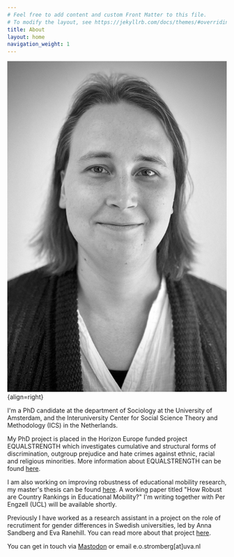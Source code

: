 ```yaml
---
# Feel free to add content and custom Front Matter to this file.
# To modify the layout, see https://jekyllrb.com/docs/themes/#overriding-theme-defaults
title: About
layout: home
navigation_weight: 1
---
```

  ![profile picture](/docs/assets/BW.jpeg "Photograph by Daniel Rossetti"){align=right}
  
  I'm a PhD candidate at the department of Sociology at the University of Amsterdam, and the 
  Interuniversity Center for Social Science Theory and Methodology (ICS) in the Netherlands.

  My PhD project is placed in the Horizon Europe funded project EQUALSTRENGTH which investigates
  cumulative and structural forms of discrimination, outgroup prejudice and hate crimes against
  ethnic, racial and religious minorities. More information about EQUALSTRENGTH can be found 
  [here](https://equalstrength.eu/about.html).
  
  I am also working on improving robustness of educational mobility research, my master's thesis
  can be found [here](https://su.diva-portal.org/smash/record.jsf?pid=diva2:1709900). A working 
  paper titled "How Robust are Country Rankings in Educational Mobility?" I'm writing together
  with Per Engzell (UCL) will be available shortly.

  Previously I have worked as a research assistant in a project on the role of recrutiment for
  gender differences in Swedish universities, led by Anna Sandberg and Eva Ranehill. You can read
  more about that project [here](https://www.gu.se/en/news/the-role-of-recruitment-for-gender-differences-within-the-academy).

  You can get in touch via [Mastodon](https://mastodon.social/@elystromberg) or email e.o.stromberg[at]uva.nl
  

